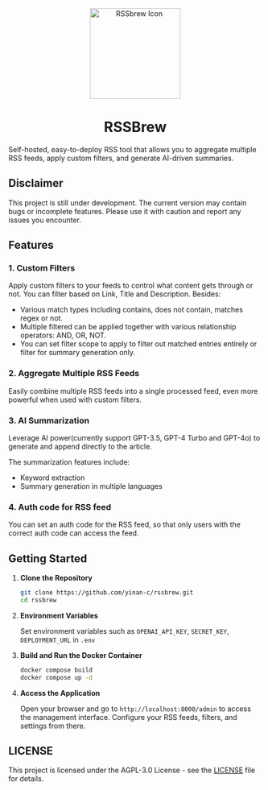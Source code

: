 <div align="center">
  <img src="https://github.com/yinan-c/RSSbrew/assets/95043151/15876fda-28aa-468f-b012-f1bbc4c03a84" alt="RSSbrew Icon" width="180"/>
  <h1>RSSBrew</h1>
</div>

Self-hosted, easy-to-deploy RSS tool that allows you to aggregate multiple RSS feeds, apply custom filters, and generate AI-driven summaries.

## Disclaimer

This project is still under development. The current version may contain bugs or incomplete features. Please use it with caution and report any issues you encounter.

## Features

### 1. Custom Filters
Apply custom filters to your feeds to control what content gets through or not. You can filter based on Link, Title and Description.
Besides:
- Various match types including contains, does not contain, matches regex or not.
- Multiple filtered can be applied together with various relationship operators: AND, OR, NOT.
- You can set filter scope to apply to filter out matched entries entirely or filter for summary generation only.
  
### 2. Aggregate Multiple RSS Feeds
Easily combine multiple RSS feeds into a single processed feed, even more powerful when used with custom filters.

### 3. AI Summarization
Leverage AI power(currently support GPT-3.5, GPT-4 Turbo and GPT-4o) to generate and append
directly to the article.

The summarization features include:
- Keyword extraction
- Summary generation in multiple languages

### 4. Auth code for RSS feed
You can set an auth code for the RSS feed, so that only users with the correct auth code can access the feed.

## Getting Started

1. **Clone the Repository**
   ```bash
   git clone https://github.com/yinan-c/rssbrew.git
   cd rssbrew
   ```
2. **Environment Variables**
   
   Set environment variables such as `OPENAI_API_KEY`, `SECRET_KEY`, `DEPLOYMENT_URL` in `.env`

3. **Build and Run the Docker Container**
   ```bash
   docker compose build
   docker compose up -d
   ```

4. **Access the Application**
   
   Open your browser and go to `http://localhost:8000/admin` to access the management interface. Configure your RSS feeds, filters, and settings from there.

## LICENSE

This project is licensed under the AGPL-3.0 License - see the [LICENSE](LICENSE) file for details.
